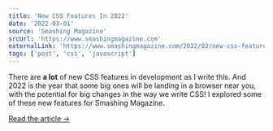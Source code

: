 ```yaml
---
title: 'New CSS Features In 2022'
date: '2022-03-01'
source: 'Smashing Magazine'
srcUrl: 'https://www.smashingmagazine.com'
externalLink: 'https://www.smashingmagazine.com/2022/03/new-css-features-2022/'
tags: ['post', 'css', 'javascript']
---
```


There are **a lot** of new CSS features in development as I write this. And 2022 is the year that some big ones will be landing in a browser near you, with the potential for big changes in the way we write CSS! I explored some of these new features for Smashing Magazine.

[Read the article →](https://www.smashingmagazine.com/2022/03/new-css-features-2022/)
